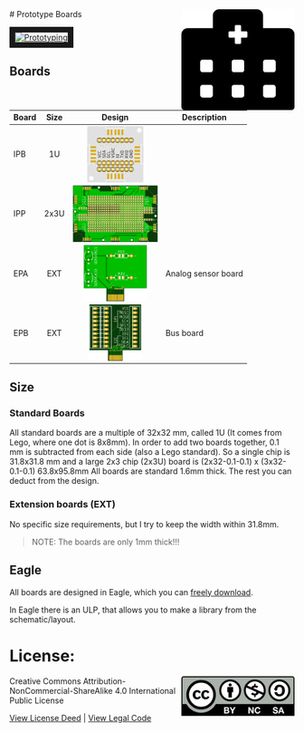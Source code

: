 <img src="assets/EPx.svg" width=200 align="right">
# Prototype Boards

<a href="http://www.youtube.com/watch?feature=player_embedded&v=Ia6bBskam-o
" target="_blank"><img src="http://img.youtube.com/vi/Ia6bBskam-o/0.jpg" 
alt="Prototyping" width="480" border="10" /></a>

## Boards

| Board | Size | Design | Description |
|--|:--:|:--:|--|
| IPB | 1U |<img src="assets/IPB.png" height=100 align="center">||
| IPP | 2x3U |<img src="assets/IPP.png" height=100 align="center">||
| EPA | EXT |<img src="assets/EPA.png" height=100 align="center">| Analog sensor board |
| EPB | EXT |<img src="assets/EPB.png" height=100 align="center">| Bus board |

## Size
### Standard Boards
All standard boards are a multiple of 32x32 mm, called 1U (It comes from Lego, where one dot is 8x8mm).
In order to add two boards together, 0.1 mm is subtracted from each side (also a Lego standard).
So a single chip is 31.8x31.8 mm and a large 2x3 chip (2x3U) board is (2x32-0.1-0.1) x (3x32-0.1-0.1) 63.8x95.8mm
All boards are standard 1.6mm thick.
The rest you can deduct from the design.

### Extension boards (EXT)
No specific size requirements, but I try to keep the width within 31.8mm.
> NOTE: The boards are only 1mm thick!!!

## Eagle 
All boards are designed in Eagle, which you can [freely download](https://www.autodesk.com/products/eagle/free-download).

In Eagle there is an ULP, that allows you to make a library from the schematic/layout.

# License: 
<img src="assets/CC-BY-NC-SA.svg" width=200 align="right">
Creative Commons Attribution-NonCommercial-ShareAlike 4.0 International Public License

[View License Deed](https://creativecommons.org/licenses/by-nc-sa/4.0/) | [View Legal Code](https://creativecommons.org/licenses/by-nc-sa/4.0/legalcode)
